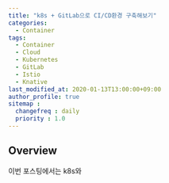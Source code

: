 ```yaml
---
title: "k8s + GitLab으로 CI/CD환경 구축해보기"
categories: 
  - Container
tags:
  - Container
  - Cloud
  - Kubernetes
  - GitLab
  - Istio
  - Knative
last_modified_at: 2020-01-13T13:00:00+09:00
author_profile: true
sitemap :
  changefreq : daily
  priority : 1.0
---
```


## Overview
이번 포스팅에서는 k8s와 